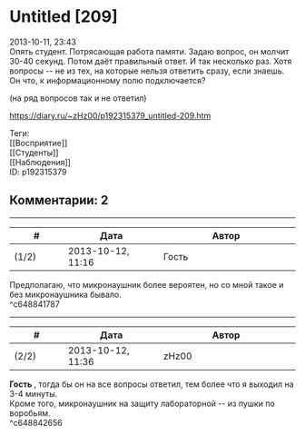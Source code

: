 Untitled [209]
==============

  
2013-10-11, 23:43  
 Опять студент. Потрясающая работа памяти. Задаю вопрос, он молчит 30-40 секунд. Потом даёт правильный ответ. И так несколько раз. Хотя вопросы -- не из тех, на которые нельзя ответить сразу, если знаешь. Он что, к информационному полю подключается?   
   
 (на ряд вопросов так и не ответил)   
  
<https://diary.ru/~zHz00/p192315379_untitled-209.htm>  
  
Теги:  
[[Восприятие]]  
[[Студенты]]  
[[Наблюдения]]  
ID: p192315379  


Комментарии: 2
--------------

  


---



|         #         |              Дата              |                     Автор                     |           ID           |
| --- | --- | --- | --- |
| (1/2) | 2013-10-12, 11:16 | Гость | c648841787 |

  
 Предполагаю, что микронаушник более вероятен, но со мной такое и без микронаушника бывало.   
 ^c648841787

---



|         #         |              Дата              |                     Автор                     |           ID           |
| --- | --- | --- | --- |
| (2/2) | 2013-10-12, 11:36 | zHz00 | c648842656 |

  
  **Гость**  , тогда бы он на все вопросы ответил, тем более что я выходил на 3-4 минуты.   
 Кроме того, микронаушник на защиту лабораторной -- из пушки по воробьям.   
 ^c648842656